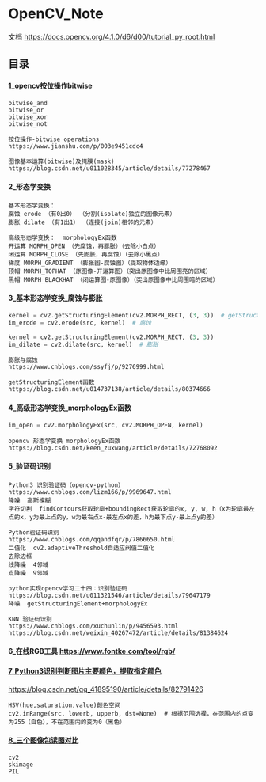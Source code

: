 # OpenCV_Note

文档  https://docs.opencv.org/4.1.0/d6/d00/tutorial_py_root.html

## 目录

#### 1_opencv按位操作bitwise
```
bitwise_and
bitwise_or
bitwise_xor
bitwise_not

按位操作-bitwise operations
https://www.jianshu.com/p/003e9451cdc4

图像基本运算(bitwise)及掩膜(mask)
https://blog.csdn.net/u011028345/article/details/77278467
```

#### 2_形态学变换
```
基本形态学变换：
腐蚀 erode （有0出0） （分割(isolate)独立的图像元素）
膨胀 dilate （有1出1） （连接(join)相邻的元素）

高级形态学变换：  morphologyEx函数
开运算 MORPH_OPEN （先腐蚀，再膨胀）（去除小白点）
闭运算 MORPH_CLOSE （先膨胀，再腐蚀）（去除小黑点）
梯度 MORPH_GRADIENT （膨胀图-腐蚀图）（提取物体边缘）
顶帽 MORPH_TOPHAT （原图像-开运算图）（突出原图像中比周围亮的区域）
黑帽 MORPH_BLACKHAT （闭运算图-原图像）（突出原图像中比周围暗的区域）
```

#### 3_基本形态学变换_腐蚀与膨胀
```python
kernel = cv2.getStructuringElement(cv2.MORPH_RECT, (3, 3))  # getStructuringElement 可以方便的生成一个矩阵（kernel）
im_erode = cv2.erode(src, kernel)  # 腐蚀

kernel = cv2.getStructuringElement(cv2.MORPH_RECT, (3, 3))
im_dilate = cv2.dilate(src, kernel)  # 膨胀
```
```
膨胀与腐蚀
https://www.cnblogs.com/ssyfj/p/9276999.html

getStructuringElement函数
https://blog.csdn.net/u014737138/article/details/80374666
```

#### 4_高级形态学变换_morphologyEx函数
```python
im_open = cv2.morphologyEx(src, cv2.MORPH_OPEN, kernel)
```
```
opencv 形态学变换 morphologyEx函数
https://blog.csdn.net/keen_zuxwang/article/details/72768092
```

#### 5_验证码识别
```
Python3 识别验证码（opencv-python）
https://www.cnblogs.com/lizm166/p/9969647.html
降噪  高斯模糊
字符切割  findContours获取轮廓+boundingRect获取轮廓的x, y, w, h（x为轮廓最左点的x，y为最上点的y，w为最右点x-最左点x的差，h为最下点y-最上点y的差）

Python验证码识别
https://www.cnblogs.com/qqandfqr/p/7866650.html
二值化  cv2.adaptiveThreshold自适应阀值二值化
去除边框
线降噪  4邻域
点降噪  9邻域

python实现opencv学习二十四：识别验证码
https://blog.csdn.net/u011321546/article/details/79647179
降噪  getStructuringElement+morphologyEx

KNN 验证码识别
https://www.cnblogs.com/xuchunlin/p/9456593.html
https://blog.csdn.net/weixin_40267472/article/details/81384624
```

#### 6_在线RGB工具 https://www.fontke.com/tool/rgb/

#### [7_Python3识别判断图片主要颜色，提取指定颜色](https://github.com/MrCat9/OpenCV_Note/tree/master/color_identify)

https://blog.csdn.net/qq_41895190/article/details/82791426

```
HSV(hue,saturation,value)颜色空间
cv2.inRange(src, lowerb, upperb, dst=None)  # 根据范围选择，在范围内的点变为255（白色），不在范围内的变为0（黑色）
```

#### [8_三个图像包读图对比](https://github.com/MrCat9/OpenCV_Note/tree/master/img_read_compare.py)

```
cv2
skimage
PIL
```
